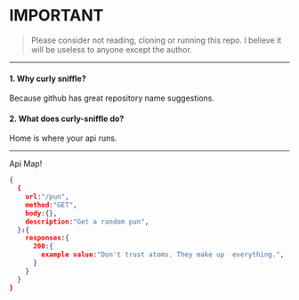 # IMPORTANT
> Please consider not reading, cloning or running this repo. I believe it will be useless to anyone except the author.

---

#### 1. Why curly sniffle?
Because github has great repository name suggestions.

#### 2. What does curly-sniffle do?
Home is where your api runs.

---

Api Map! 
```json
{
  {
    url:"/pun",
    method:"GET",
    body:{},
    description:"Get a random pun",
  }:{
    responses:{
      200:{
        example value:"Don't trust atoms. They make up  everything.",
      }
    }
  } 
}
```
